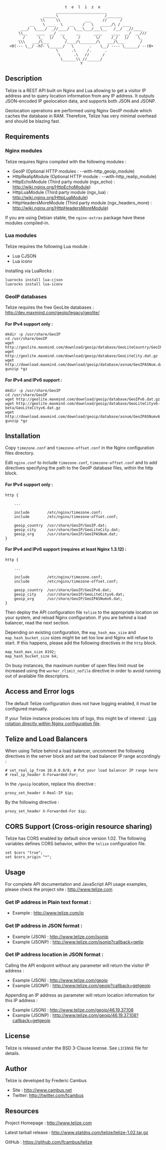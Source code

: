 
                               t  e  l  i  z  e
                           _______________________
                     ______\                     /_______
                    \\     \\           ___     //      /
               __    \ ____  \   __    /   \   _____/\ / ____
           ___/  \____/  _//____/  \___\___/___\__   /__/  _//____
          \\__    ____  __/  __     __      ____    ____  __/  __///
            /      \_   |/    \_     /       \/     /_/   |/    \_
          \\\   ___/\___       /____/\_______/\   ___/\___       /
      <0(--- \__/ -h7- \______/   \       .    \__/ ---- \______/ --(0>
                           \      .\     /.      .
                            \      .\   //      /
                             \______\\ //______/ 
                                      Y

## Description

Telize is a REST API built on Nginx and Lua allowing to get a visitor IP
address and to query location information from any IP address. It outputs
JSON-encoded IP geolocation data, and supports both JSON and JSONP.

Geolocation operations are performed using Nginx GeoIP module which caches the database in RAM. Therefore, Telize has very minimal overhead and should be blazing fast.

## Requirements

### Nginx modules

Telize requires Nginx compiled with the following modules :

- GeoIP (Optional HTTP modules : --with-http_geoip_module)
- HttpRealipModule (Optional HTTP module : --with-http_realip_module)
- HttpEchoModule (Third party module (ngx_echo) : http://wiki.nginx.org/HttpEchoModule)
- HttpLuaModule (Third party module (ngx_lua) : http://wiki.nginx.org/HttpLuaModule)
- HttpHeadersMoreModule (Third party module (ngx_headers_more) : http://wiki.nginx.org/HttpHeadersMoreModule)

If you are using Debian stable, the `nginx-extras` package have these
modules compiled-in.

### Lua modules

Telize requires the following Lua module :

- Lua CJSON 
- Lua iconv

Installing via LuaRocks : 

	luarocks install lua-cjson
	luarocks install lua-iconv

### GeoIP databases

Telize requires the free GeoLite databases : http://dev.maxmind.com/geoip/legacy/geolite/

#### For IPv4 support only :

	mkdir -p /usr/share/GeoIP
	cd /usr/share/GeoIP
	wget http://geolite.maxmind.com/download/geoip/database/GeoLiteCountry/GeoIP.dat.gz
	wget http://geolite.maxmind.com/download/geoip/database/GeoLiteCity.dat.gz
	wget http://download.maxmind.com/download/geoip/database/asnum/GeoIPASNum.dat.gz
	gunzip *gz

#### For IPv4 and IPv6 support :

	mkdir -p /usr/share/GeoIP
	cd /usr/share/GeoIP
	wget http://geolite.maxmind.com/download/geoip/database/GeoIPv6.dat.gz
	wget http://geolite.maxmind.com/download/geoip/database/GeoLiteCityv6-beta/GeoLiteCityv6.dat.gz
	wget http://download.maxmind.com/download/geoip/database/asnum/GeoIPASNumv6.dat.gz
	gunzip *gz

## Installation

Copy `timezone.conf` and `timezone-offset.conf` in the Nginx configuration files directory.

Edit `nginx.conf` to include `timezone.conf`, `timezone-offset.conf` and to add directives specifying the path to the GeoIP database files, within the http block.

#### For IPv4 support only :

	http {

		...

		include        /etc/nginx/timezone.conf;
		include        /etc/nginx/timezone-offset.conf;

		geoip_country  /usr/share/GeoIP/GeoIP.dat;
		geoip_city     /usr/share/GeoIP/GeoLiteCity.dat;
		geoip_org      /usr/share/GeoIP/GeoIPASNum.dat;
	}

#### For IPv4 and IPv6 support (requires at least Nginx 1.3.12) :

	http {

		...

		include        /etc/nginx/timezone.conf;
		include        /etc/nginx/timezone-offset.conf;

		geoip_country  /usr/share/GeoIP/GeoIPv6.dat;
		geoip_city     /usr/share/GeoIP/GeoLiteCityv6.dat;
		geoip_org      /usr/share/GeoIP/GeoIPASNumv6.dat;
	}

Then deploy the API configuration file `telize` to the appropriate location on
your system, and reload Nginx configuration. If you are behind a load balancer, read the next section.

Depending on existing configuration, the `map_hash_max_size` and `map_hash_bucket_size` sizes might be set too low and Nginx will refuse to start. If this happens, please add the following directives in the `http` block.

	map_hash_max_size 8192;
	map_hash_bucket_size 64;

On busy instances, the maximum number of open files limit must be increased using the `worker_rlimit_nofile` directive in order to avoid running out of available file descriptors.

## Access and Error logs

The default Telize configuration does not have logging enabled, it must be configured manually.

If your Telize instance produces lots of logs, this might be of interest : [Log rotation directly within Nginx configuration file](http://www.cambus.net/log-rotation-directly-within-nginx-configuration-file/).

## Telize and Load Balancers

When using Telize behind a load balancer, uncomment the following directives in the server block and set the load balancer IP range accordingly :

	# set_real_ip_from 10.0.0.0/8; # Put your load balancer IP range here
	# real_ip_header X-Forwarded-For;

In the `/geoip` location, replace this directive :

	proxy_set_header X-Real-IP $ip;

By the following directive :

	proxy_set_header X-Forwarded-For $ip;

## CORS Support (Cross-origin resource sharing) 

Telize has CORS enabled by default since version 1.02. The following variables defines CORS behavior, within the `telize` configuration file.

	set $cors "true";
	set $cors_origin "*";

## Usage 

For complete API documentation and JavaScript API usage examples, please check
the project site : http://www.telize.com

### Get IP address in Plain text format :

- Example : http://www.telize.com/ip

### Get IP address in JSON format :

- Example (JSON) : http://www.telize.com/jsonip
- Example (JSONP) : http://www.telize.com/jsonip?callback=getip

### Get IP address location in JSON format :

Calling the API endpoint without any parameter will return the visitor
IP address :

- Example (JSON) : http://www.telize.com/geoip
- Example (JSONP) : http://www.telize.com/geoip?callback=getgeoip

Appending an IP address as parameter will return location information for
this IP address :

- Example (JSON) : http://www.telize.com/geoip/46.19.37.108
- Example (JSONP) : http://www.telize.com/geoip/46.19.37.108?callback=getgeoip

## License

Telize is released under the BSD 3-Clause license. See `LICENSE` file
for details.

## Author

Telize is developed by Frederic Cambus

- Site : http://www.cambus.net
- Twitter: http://twitter.com/fcambus

## Resources

Project Homepage : http://www.telize.com

Latest tarball release : http://www.statdns.com/telize/telize-1.02.tar.gz

GitHub : https://github.com/fcambus/telize
